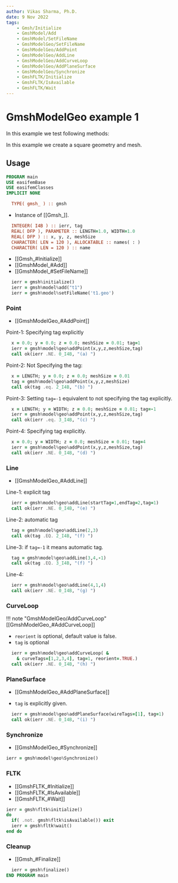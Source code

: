 ```yaml
---
author: Vikas Sharma, Ph.D.
date: 9 Nov 2022
tags:
    - Gmsh/Initialize
    - GmshModel/Add
    - GmshModel/SetFileName
    - GmshModelGeo/SetFileName
    - GmshModelGeo/AddPoint
    - GmshModelGeo/AddLine
    - GmshModelGeo/AddCurveLoop
    - GmshModelGeo/AddPlaneSurface
    - GmshModelGeo/Synchronize
    - GmshFLTK/Initialize
    - GmshFLTK/IsAvailable
    - GmshFLTK/Wait
---
```


# GmshModelGeo example 1

In this example we test following methods:

In this example we create a square geometry and mesh.

## Usage

```fortran
PROGRAM main
USE easifemBase
USE easifemClasses
IMPLICIT NONE
```

```fortran
  TYPE( gmsh_ ) :: gmsh
```

- Instance of [[Gmsh_]].

```fortran
  INTEGER( I4B ) :: ierr, tag
  REAL( DFP ), PARAMETER :: LENGTH=1.0, WIDTH=1.0
  REAL( DFP ) :: x, y, z, meshSize
  CHARACTER( LEN = 120 ), ALLOCATABLE :: names( : )
  CHARACTER( LEN = 120 ) :: name
```

- [[Gmsh_#Initialize]]
- [[GmshModel_#Add]]
- [[GmshModel_#SetFileName]]

```fortran
  ierr = gmsh%initialize()
  ierr = gmsh%model%add("t1")
  ierr = gmsh%model%setFileName('t1.geo')
```

### Point

- [[GmshModelGeo_#AddPoint]]

Point-1: Specifying tag explicitly

```fortran
  x = 0.0; y = 0.0; z = 0.0; meshSize = 0.01; tag=1
  ierr = gmsh%model%geo%addPoint(x,y,z,meshSize,tag)
  call ok(ierr .NE. 0_I4B, "(a) ")
```

Point-2: Not Specifying the tag:

```fortran
  x = LENGTH; y = 0.0; z = 0.0; meshSize = 0.01
  tag = gmsh%model%geo%addPoint(x,y,z,meshSize)
  call ok(tag .eq. 2_I4B, "(b) ")
```

Point-3: Setting `tag=-1` equivalent to not specifying the tag explicitly.

```fortran
  x = LENGTH; y = WIDTH; z = 0.0; meshSize = 0.01; tag=-1
  ierr = gmsh%model%geo%addPoint(x,y,z,meshSize,tag)
  call ok(ierr .eq. 3_I4B, "(c) ")
```

Point-4: Specifying tag explicitly.

```fortran
  x = 0.0; y = WIDTH; z = 0.0; meshSize = 0.01; tag=4
  ierr = gmsh%model%geo%addPoint(x,y,z,meshSize,tag)
  call ok(ierr .NE. 0_I4B, "(d) ")
```

### Line

- [[GmshModelGeo_#AddLine]]

Line-1: explicit tag

```fortran
  ierr = gmsh%model%geo%addLine(startTag=1,endTag=2,tag=1)
  call ok(ierr .NE. 0_I4B, "(e) ")
```

Line-2: automatic tag

```fortran
  tag = gmsh%model%geo%addLine(2,3)
  call ok(tag .EQ. 2_I4B, "(f) ")
```

Line-3: if `tag=-1` it means automatic tag.

```fortran
  tag = gmsh%model%geo%addLine(3,4,-1)
  call ok(tag .EQ. 3_I4B, "(f) ")
```

Line-4:

```fortran
  ierr = gmsh%model%geo%addLine(4,1,4)
  call ok(ierr .NE. 0_I4B, "(g) ")
```

### CurveLoop

!!! note "GmshModelGeo/AddCurveLoop"
    [[GmshModelGeo_#AddCurveLoop]]

- `reorient` is optional, default value is false.
- `tag` is optional

```fortran
  ierr = gmsh%model%geo%addCurveLoop( &
    & curveTags=[1,2,3,4], tag=1, reorient=.TRUE.)
  call ok(ierr .NE. 0_I4B, "(h) ")
```

### PlaneSurface

- [[GmshModelGeo_#AddPlaneSurface]]

- `tag` is explicitly given.

```fortran
  ierr = gmsh%model%geo%addPlaneSurface(wireTags=[1], tag=1)
  call ok(ierr .NE. 0_I4B, "(i) ")
```

### Synchronize

- [[GmshModelGeo_#Synchronize]]

```fortran
ierr = gmsh%model%geo%Synchronize()
```

### FLTK

- [[GmshFLTK_#Initialize]]
- [[GmshFLTK_#IsAvailable]]
- [[GmshFLTK_#Wait]]

```fortran
ierr = gmsh%fltk%initialize()
do
  if( .not. gmsh%fltk%isAvailable()) exit
  ierr = gmsh%fltk%wait()
end do
```

### Cleanup

- [[Gmsh_#Finalize]]

```fortran
  ierr = gmsh%finalize()
END PROGRAM main
```
